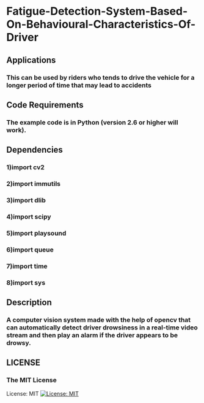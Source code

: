# Fatigue-Detection-System-Based-On-Behavioural-Characteristics-Of-Driver
## Applications
### This can be used by riders who tends to drive the vehicle for a longer period of time that may lead to accidents

## Code Requirements
### The example code is in Python (version 2.6 or higher will work).

## Dependencies
### 1)import cv2
### 2)import immutils
### 3)import dlib
### 4)import scipy
### 5)import playsound
### 6)import queue
### 7)import time
### 8)import sys

## Description
###  A computer vision system made with the help of opencv that can automatically detect driver drowsiness in a real-time video stream and then play an alarm if the driver appears to be drowsy.
## LICENSE
### The MIT License
License: MIT
[![License: MIT](https://img.shields.io/badge/License-MIT-yellow.svg)](https://opensource.org/licenses/MIT)

